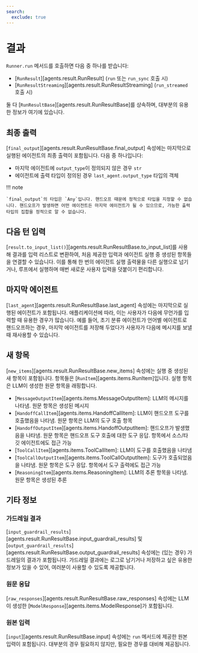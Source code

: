```yaml
---
search:
  exclude: true
---
```

# 결과

`Runner.run` 메서드를 호출하면 다음 중 하나를 받습니다:

-   [`RunResult`][agents.result.RunResult] (`run` 또는 `run_sync` 호출 시)
-   [`RunResultStreaming`][agents.result.RunResultStreaming] (`run_streamed` 호출 시)

둘 다 [`RunResultBase`][agents.result.RunResultBase]를 상속하며, 대부분의 유용한 정보가 여기에 있습니다.

## 최종 출력

[`final_output`][agents.result.RunResultBase.final_output] 속성에는 마지막으로 실행된 에이전트의 최종 출력이 포함됩니다. 다음 중 하나입니다:

-   마지막 에이전트에 `output_type`이 정의되지 않은 경우 `str`
-   에이전트에 출력 타입이 정의된 경우 `last_agent.output_type` 타입의 객체

!!! note

    `final_output`의 타입은 `Any`입니다. 핸드오프 때문에 정적으로 타입을 지정할 수 없습니다. 핸드오프가 발생하면 어떤 에이전트든 마지막 에이전트가 될 수 있으므로, 가능한 출력 타입의 집합을 정적으로 알 수 없습니다.

## 다음 턴 입력

[`result.to_input_list()`][agents.result.RunResultBase.to_input_list]를 사용해 결과를 입력 리스트로 변환하여, 처음 제공한 입력과 에이전트 실행 중 생성된 항목들을 연결할 수 있습니다. 이를 통해 한 번의 에이전트 실행 출력물을 다른 실행으로 넘기거나, 루프에서 실행하며 매번 새로운 사용자 입력을 덧붙이기 편리합니다.

## 마지막 에이전트

[`last_agent`][agents.result.RunResultBase.last_agent] 속성에는 마지막으로 실행된 에이전트가 포함됩니다. 애플리케이션에 따라, 이는 사용자가 다음에 무언가를 입력할 때 유용한 경우가 많습니다. 예를 들어, 초기 분류 에이전트가 언어별 에이전트로 핸드오프하는 경우, 마지막 에이전트를 저장해 두었다가 사용자가 다음에 메시지를 보낼 때 재사용할 수 있습니다.

## 새 항목

[`new_items`][agents.result.RunResultBase.new_items] 속성에는 실행 중 생성된 새 항목이 포함됩니다. 항목들은 [`RunItem`][agents.items.RunItem]입니다. 실행 항목은 LLM이 생성한 원문 항목을 래핑합니다.

-   [`MessageOutputItem`][agents.items.MessageOutputItem]: LLM의 메시지를 나타냄. 원문 항목은 생성된 메시지
-   [`HandoffCallItem`][agents.items.HandoffCallItem]: LLM이 핸드오프 도구를 호출했음을 나타냄. 원문 항목은 LLM의 도구 호출 항목
-   [`HandoffOutputItem`][agents.items.HandoffOutputItem]: 핸드오프가 발생했음을 나타냄. 원문 항목은 핸드오프 도구 호출에 대한 도구 응답. 항목에서 소스/타깃 에이전트에도 접근 가능
-   [`ToolCallItem`][agents.items.ToolCallItem]: LLM이 도구를 호출했음을 나타냄
-   [`ToolCallOutputItem`][agents.items.ToolCallOutputItem]: 도구가 호출되었음을 나타냄. 원문 항목은 도구 응답. 항목에서 도구 출력에도 접근 가능
-   [`ReasoningItem`][agents.items.ReasoningItem]: LLM의 추론 항목을 나타냄. 원문 항목은 생성된 추론

## 기타 정보

### 가드레일 결과

[`input_guardrail_results`][agents.result.RunResultBase.input_guardrail_results] 및 [`output_guardrail_results`][agents.result.RunResultBase.output_guardrail_results] 속성에는 (있는 경우) 가드레일의 결과가 포함됩니다. 가드레일 결과에는 로그로 남기거나 저장하고 싶은 유용한 정보가 있을 수 있어, 여러분이 사용할 수 있도록 제공합니다.

### 원문 응답

[`raw_responses`][agents.result.RunResultBase.raw_responses] 속성에는 LLM이 생성한 [`ModelResponse`][agents.items.ModelResponse]가 포함됩니다.

### 원본 입력

[`input`][agents.result.RunResultBase.input] 속성에는 `run` 메서드에 제공한 원본 입력이 포함됩니다. 대부분의 경우 필요하지 않지만, 필요한 경우를 대비해 제공됩니다.